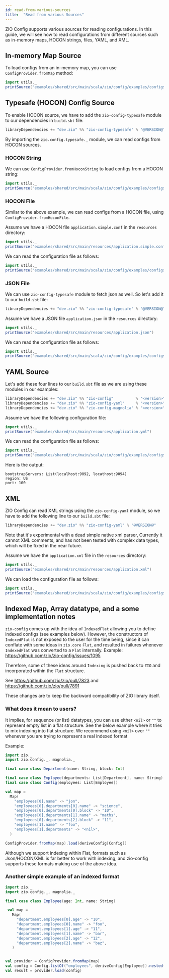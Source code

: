 ```yaml
---
id: read-from-various-sources
title:  "Read from various Sources"
---
```


ZIO Config supports various sources for reading configurations. In this guide, we will see how to read configurations from different sources such as in-memory maps, HOCON strings, files, YAML, and XML.

## In-memory Map Source

To load configs from an in-memory map, you can use `ConfigProvider.fromMap` method:

```scala mdoc:passthrough
import utils._
printSource("examples/shared/src/main/scala/zio/config/examples/configsources/InmemoryMapSourceExample.scala")
```

## Typesafe (HOCON) Config Source

To enable HOCON source, we have to add the `zio-config-typesafe` module to our dependencies in `build.sbt` file:

```scala
libraryDependencies += "dev.zio" %% "zio-config-typesafe" % "@VERSION@"
```

By importing the `zio.config.typesafe._` module, we can read configs from HOCON sources.

### HOCON String

We can use `ConfigProvider.fromHoconString` to load configs from a HOCON string:

```scala mdoc:passthrough
import utils._
printSource("examples/shared/src/main/scala/zio/config/examples/configsources/TypesafeHoconStringSourceExample.scala")
```

### HOCON File

Similar to the above example, we can read configs from a HOCON file, using `ConfigProvider.fromHoconFile`. 

Assume we have a HOCON file `application.simple.conf` in the `resources` directory:

```scala mdoc:passthrough
import utils._
printSource("examples/shared/src/main/resources/application.simple.conf")
```

We can read the configuration file as follows:

```scala mdoc:passthrough
import utils._
printSource("examples/shared/src/main/scala/zio/config/examples/configsources/TypesafeHoconFileSourceExample.scala")
```

### JSON File

We can use `zio-config-typesafe` module to fetch json as well. So let's add it to our `build.sbt` file:

```scala
libraryDependencies += "dev.zio" %% "zio-config-typesafe" % "@VERSION@"
```

Assume we have a JSON file `application.json` in the `resources` directory:

```scala mdoc:passthrough
import utils._
printSource("examples/shared/src/main/resources/application.json")
```

We can read the configuration file as follows:

```scala mdoc:passthrough
import utils._
printSource("examples/shared/src/main/scala/zio/config/examples/configsources/TypesafeJsonFileSourceExample.scala")
```

## YAML Source

Let's add these four lines to our `build.sbt` file as we are using these modules in our examples:

```scala
libraryDependencies += "dev.zio" %% "zio-config"          % "<version>"
libraryDependencies += "dev.zio" %% "zio-config-yaml"     % "<version>" // for reading yaml configuration files
libraryDependencies += "dev.zio" %% "zio-config-magnolia" % "<version>" // for deriving configuration descriptions
```

Assume we have the following configuration file:

```scala
import utils._
printSource("examples/shared/src/main/resources/application.yml")
```

We can read the configuration file as follows:

```scala mdoc:passthrough
import utils._
printSource("examples/shared/src/main/scala/zio/config/examples/configsources/YamlConfigReaderExample.scala")
```

Here is the output:

```
bootstrapServers: List(localhost:9092, locathost:9094)
region: US
port: 100
```

## XML

ZIO Config can read XML strings using the `zio-config-yaml` module, so we have to add the following line to our `build.sbt` file:

```scala
libraryDependencies += "dev.zio" %% "zio-config-yaml" % "@VERSION@"
```

Note that it's experimental with a dead simple native xml parser, 
Currently it cannot XML comments, and has not been tested with complex data types, which will be fixed in the near future.

Assume we have the `application.xml` file in the `resources` directory:

```scala mdoc:passthrough
import utils._
printSource("examples/shared/src/main/resources/application.xml")
```

We can load the configuration file as follows:

```scala mdoc:passthrough
import utils._
printSource("examples/shared/src/main/scala/zio/config/examples/configsources/YamlConfigReaderExample.scala")
```

## Indexed Map, Array datatype, and a some implementation notes

`zio-config` comes up with the idea of `IndexedFlat` allowing you to define indexed configs (see examples below).
However, the constructors of `IndexedFlat` is not exposed to the user for the time being, since it can conflate with some ideas in `zio.core` `Flat`,
and resulted in failures whenever `IndexedFlat` was converted to a `Flat` internally. Example: https://github.com/zio/zio-config/issues/1095

Therefore, some of these ideas around `Indexing` is  pushed back to `ZIO` and incorporated within the `Flat` structure.

See https://github.com/zio/zio/pull/7823 and https://github.com/zio/zio/pull/7891

These changes are to keep the backward compatibility of ZIO library itself.

### What does it mean to users?
It implies, for sequence (or list) datatypes, you can use either `<nil>` or `""` to represent empty list in a flat structure.
See the below example where it tries to mix indexing into flat structure.
We recommend using `<nil>` over `""` whenever you are trying  to represent a real indexed format

Example:

```scala mdoc:compile-only
import zio._
import zio.config._, magnolia._

final case class Department(name: String, block: Int)

final case class Employee(departments: List[Department], name: String)
final case class Config(employees: List[Employee])

val map =
  Map(
    "employees[0].name" -> "jon",
    "employees[0].departments[0].name" -> "science",
    "employees[0].departments[0].block" -> "10",
    "employees[0].departments[1].name" -> "maths",
    "employees[0].departments[2].block" -> "11",
    "employees[1].name" -> "foo",
    "employees[1].departments" -> "<nil>",
  )

ConfigProvider.fromMap(map).load(deriveConfig[Config])
```

Although we support indexing within Flat, formats such as Json/HOCON/XML is far better to work with indexing,
and zio-config supports these formats making use of the above idea.


### Another simple example of an indexed format

```scala mdoc:compile-only
import zio._
import zio.config._, magnolia._

final case class Employee(age: Int, name: String)

 val map = 
   Map(
     "department.employees[0].age" -> "10",
     "department.employees[0].name" -> "foo",
     "department.employees[1].age" -> "11",
     "department.employees[1].name" -> "bar",
     "department.employees[2].age" -> "12",
     "department.employees[2].name" -> "baz",
   )


val provider = ConfigProvider.fromMap(map)
val config = Config.listOf("employees", deriveConfig[Employee]).nested("department")
val result = provider.load(config)
```
